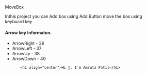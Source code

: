 MoveBox
<p> Inthis project you can Add box using Add Button move the box using keyboard key</p>
           <h4>Arrow key Informaton.</h4>
           <ul>
           <li>ArrowRight - 39</li>
           <li>ArrowLeft - 37</li>
           <li>ArrowUp - 38</li>
           <li>ArrowDown - 40</li>
           </ul>
          
           <h1 align="center">Hi 👋, I'm Amruta Patil</h1>
